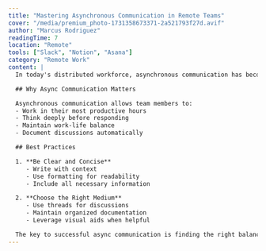 ```yaml
---
title: "Mastering Asynchronous Communication in Remote Teams"
cover: "/media/premium_photo-1731358673371-2a521793f27d.avif"
author: "Marcus Rodriguez"
readingTime: 7
location: "Remote"
tools: ["Slack", "Notion", "Asana"]
category: "Remote Work"
content: |
  In today's distributed workforce, asynchronous communication has become essential. Learning to communicate effectively across time zones and schedules is a crucial skill for modern teams.

  ## Why Async Communication Matters

  Asynchronous communication allows team members to:
  - Work in their most productive hours
  - Think deeply before responding
  - Maintain work-life balance
  - Document discussions automatically

  ## Best Practices

  1. **Be Clear and Concise**
     - Write with context
     - Use formatting for readability
     - Include all necessary information

  2. **Choose the Right Medium**
     - Use threads for discussions
     - Maintain organized documentation
     - Leverage visual aids when helpful

  The key to successful async communication is finding the right balance between providing enough context and keeping messages digestible.
---
```

